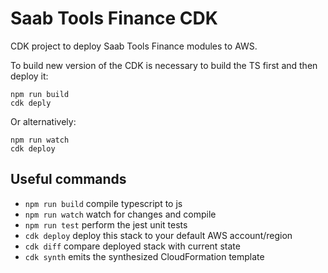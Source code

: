 # Saab Tools Finance CDK

CDK project to deploy Saab Tools Finance modules to AWS.


To build new version of the CDK is necessary to build the TS first and then deploy it:
```
npm run build
cdk deply
```

Or alternatively:
```
npm run watch
cdk deploy
```


## Useful commands

 * `npm run build`   compile typescript to js
 * `npm run watch`   watch for changes and compile
 * `npm run test`    perform the jest unit tests
 * `cdk deploy`      deploy this stack to your default AWS account/region
 * `cdk diff`        compare deployed stack with current state
 * `cdk synth`       emits the synthesized CloudFormation template
